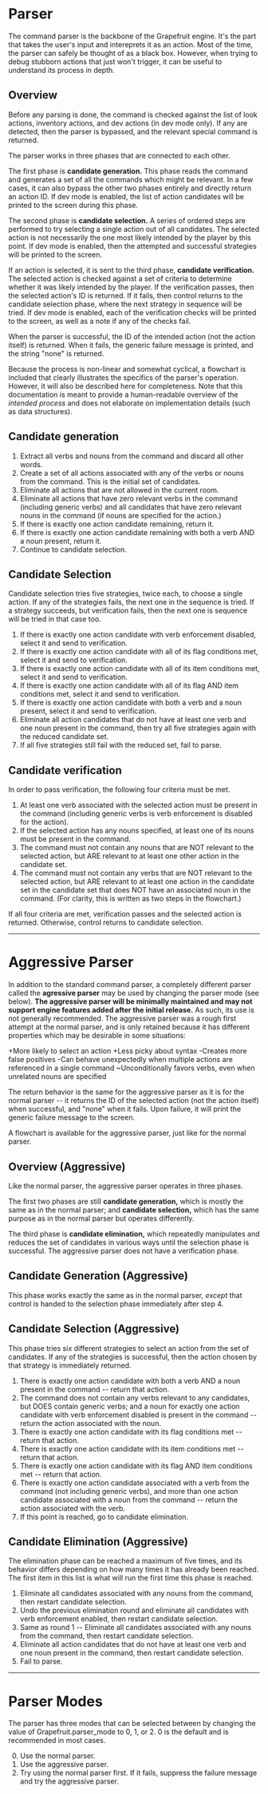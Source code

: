 # Parser
The command parser is the backbone of the Grapefruit engine. It's the part that takes the user's input and intereprets it as an action. Most of the time, the parser can safely be thought of as a black box. However, when trying to debug stubborn actions that just won't trigger, it can be useful to understand its process in depth.

## Overview
Before any parsing is done, the command is checked against the list of look actions, inventory actions, and dev actions (in dev mode only). If any are detected, then the parser is bypassed, and the relevant special command is returned.

The parser works in three phases that are connected to each other.

The first phase is **candidate generation.** This phase reads the command and generates a set of all the commands which might be relevant. In a few cases, it can also bypass the other two phases entirely and directly return an action ID. If dev mode is enabled, the list of action candidates will be printed to the screen during this phase.

The second phase is **candidate selection.** A series of ordered steps are performed to try selecting a single action out of all candidates. The selected action is not necessarily the one most likely intended by the player by this point. If dev mode is enabled, then the attempted and successful strategies will be printed to the screen.

If an action is selected, it is sent to the third phase, **candidate verification.** The selected action is checked against a set of criteria to determine whether it was likely intended by the player. If the verification passes, then the selected action's ID is returned. If it fails, then control returns to the candidate selection phase, where the next strategy in sequence will be tried. If dev mode is enabled, each of the verification checks will be printed to the screen, as well as a note if any of the checks fail.

When the parser is successful, the ID of the intended action (not the action itself) is returned. When it fails, the generic failure message is printed, and the string "none" is returned.

Because the process is non-linear and somewhat cyclical, a flowchart is included that clearly illustrates the specifics of the parser's operation. However, it will also be described here for completeness. Note that this documentation is meant to provide a human-readable overview of the *intended process* and does not elaborate on implementation details (such as data structures).

## Candidate generation
1. Extract all verbs and nouns from the command and discard all other words.
2. Create a set of all actions associated with any of the verbs or nouns from the command. This is the initial set of candidates.
3. Eliminate all actions that are not allowed in the current room.
4. Eliminate all actions that have zero relevant verbs in the command (including generic verbs) and all candidates that have zero relevant nouns in the command (if nouns are specified for the action.)
5. If there is exactly one action candidate remaining, return it.
6. If there is exactly one action candidate remaining with both a verb AND a noun present, return it.
7. Continue to candidate selection.

## Candidate Selection
Candidate selection tries five strategies, twice each, to choose a single action. If any of the strategies fails, the next one in the sequence is tried. If a strategy succeeds, but verification fails, then the next one is sequence will be tried in that case too.

1. If there is exactly one action candidate with verb enforcement disabled, select it and send to verification.
2. If there is exactly one action candidate with all of its flag conditions met, select it and send to verification.
3. If there is exactly one action candidate with all of its item conditions met, select it and send to verification.
4. If there is exactly one action candidate with all of its flag AND item conditions met, select it and send to verification.
5. If there is exactly one action candidate with both a verb and a noun present, select it and send to verification.
6. Eliminate all action candidates that do not have at least one verb and one noun present in the command, then try all five strategies again with the reduced candidate set.
7. If all five strategies still fail with the reduced set, fail to parse.

## Candidate verification
In order to pass verification, the following four criteria must be met.

1. At least one verb associated with the selected action must be present in the command (including generic verbs is verb enforcement is disabled for the action).
2. If the selected action has any nouns specified, at least one of its nouns must be present in the command.
3. The command must not contain any nouns that are NOT relevant to the selected action, but ARE relevant to at least one other action in the candidate set.
4. The command must not contain any verbs that are NOT relevant to the selected action, but ARE relevant to at least one action in the candidate set in the candidate set that does NOT have an associated noun in the command. (For clarity, this is written as two steps in the flowchart.)

If all four criteria are met, verification passes and the selected action is returned. Otherwise, control returns to candidate selection.

---

# Aggressive Parser
In addition to the standard command parser, a completely different parser called the **agressive parser** may be used by changing the parser mode (see below). **The aggressive parser will be minimally maintained and may not support engine features added after the initial release.** As such, its use is not generally recommended. The aggressive parser was a rough first attempt at the normal parser, and is only retained because it has different properties which may be desirable in some situations:

+More likely to select an action
+Less picky about syntax
-Creates more false positives
-Can behave unexpectedly when multiple actions are referenced in a single command
~Unconditionally favors verbs, even when unrelated nouns are specified

The return behavior is the same for the aggressive parser as it is for the normal parser -- it returns the ID of the selected action (not the action itself) when successful, and "none" when it fails. Upon failure, it will print the generic failure message to the screen.

A flowchart is available for the aggressive parser, just like for the normal parser.

## Overview (Aggressive)
Like the normal parser, the aggressive parser operates in three phases.

The first two phases are still **candidate generation,** which is mostly the same as in the normal parser; and **candidate selection,** which has the same purpose as in the normal parser but operates differently.

The third phase is **candidate elimination,** which repeatedly manipulates and reduces the set of candidates in various ways until the selection phase is successful. The aggressive parser does not have a verification phase.

## Candidate Generation (Aggressive)
This phase works exactly the same as in the normal parser, *except* that control is handed to the selection phase immediately after step 4.

## Candidate Selection (Aggressive)
This phase tries six different strategies to select an action from the set of candidates. If any of the strategies is successful, then the action chosen by that strategy is immediately returned.

1. There is exactly one action candidate with both a verb AND a noun present in the command -- return that action.
2. The command does not contain any verbs relevant to any candidates, but DOES contain generic verbs; and a noun for exactly one action candidate with verb enforcement disabled is present in the command -- return the action associated with the noun.
3. There is exactly one action candidate with its flag conditions met -- return that action.
4. There is exactly one action candidate with its item conditions met -- return that action.
5. There is exactly one action candidate with its flag AND item conditions met -- return that action.
6. There is exactly one action candidate associated with a verb from the command (not including generic verbs), and more than one action candidate associated with a noun from the command -- return the action associated with the verb.
7. If this point is reached, go to candidate elimination.

## Candidate Elimination (Aggressive)
The elimination phase can be reached a maximum of five times, and its behavior differs depending on how many times it has already been reached. The first item in this list is what will run the first time this phase is reached.

1. Eliminate all candidates associated with any nouns from the command, then restart candidate selection.
2. Undo the previous elimination round and eliminate all candidates with verb enforcement enabled, then restart candidate selection.
3. Same as round 1 -- Eliminate all candidates associated with any nouns from the command, then restart candidate selection.
4. Eliminate all action candidates that do not have at least one verb and one noun present in the command, then restart candidate selection.
5. Fail to parse.

---

# Parser Modes
The parser has three modes that can be selected between by changing the value of Grapefruit.parser_mode to 0, 1, or 2. 0 is the default and is recommended in most cases.

0. Use the normal parser.
1. Use the aggressive parser.
2. Try using the normal parser first. If it fails, suppress the failure message and try the aggressive parser.